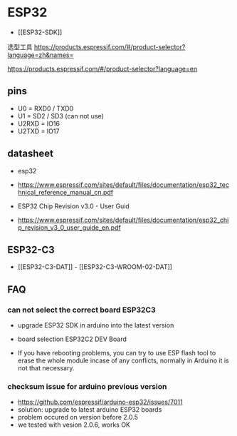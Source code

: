 

# ESP32 

- [[ESP32-SDK]]
  
选型工具 
https://products.espressif.com/#/product-selector?language=zh&names=


https://products.espressif.com/#/product-selector?language=en

## pins 
- U0 = RXD0 / TXD0
- U1 = SD2 / SD3 (can not use)
- U2RXD = IO16
- U2TXD = IO17 



## datasheet
- esp32
- https://www.espressif.com/sites/default/files/documentation/esp32_technical_reference_manual_cn.pdf

- ESP32 Chip Revision v3.0 - User Guid
- https://www.espressif.com/sites/default/files/documentation/esp32_chip_revision_v3_0_user_guide_en.pdf

## ESP32-C3

- [[ESP32-C3-DAT]] - [[ESP32-C3-WROOM-02-DAT]]



## FAQ

### can not select the correct board ESP32C3 
- upgrade ESP32 SDK in arduino into the latest version 
- board selection ESP32C2 DEV Board 

- If you have rebooting problems, you can try to use ESP flash tool to erase the whole module incase of any conflicts, normally in Arduino it is not that necessary.


### checksum issue for arduino previous version 

- https://github.com/espressif/arduino-esp32/issues/7011
- solution: upgrade to latest arduino ESP32 boards 
- problem occured on version before 2.0.5
- we tested with vesion 2.0.6, works OK 